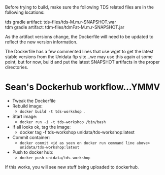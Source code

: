 Before trying to build, make sure the following TDS related files are
in the following locations:

tds gradle artifact: tds-files/tds-M.m.r-SNAPSHOT.war  
tdm gradle artifact: tdm-files/tdmFat-M.m.r-SNAPSHOT.jar

As the artifact versions change, the Dockerfile will need to be updated to
reflect the new version information.

The Dockerfile has a few commented lines that use wget to get the
latest stable versions from the Unidata ftp site...we may use this
again at some point, but for now, build and put the latest SNAPSHOT
artifacts in the proper directories.

Sean's Dockerhub workflow...YMMV
================================

 * Tweak the Dockerfile
 * Rebuild image:
   * `docker build -t tds-workshop .`
 * Start image: 
   * `docker run -i -t tds-workshop /bin/bash`
 * If all looks ok, tag the image:
   * docker tag -f tds-workshop unidata/tds-workshop:latest
 * Commit container:
   * `docker commit <id as seen on docker run command line above>  unidata/tds-workshop:latest`
 * Push to docker hub:
   * `docker push unidata/tds-workshop`

If this works, you will see new stuff being uploaded to dockerhub. 
